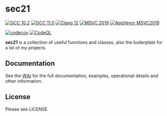 # sec21

[![GCC 10.2](https://github.com/MichaelMiller-/sec21/actions/workflows/gcc.yml/badge.svg)](https://github.com/MichaelMiller-/sec21/actions/workflows/gcc.yml) [![GCC 11.0](https://github.com/MichaelMiller-/sec21/actions/workflows/gcc11.yml/badge.svg)](https://github.com/MichaelMiller-/sec21/actions/workflows/gcc11.yml) [![Clang 12](https://github.com/MichaelMiller-/sec21/actions/workflows/clang12.yml/badge.svg)](https://github.com/MichaelMiller-/sec21/actions/workflows/clang12.yml) [![MSVC 2019](https://github.com/MichaelMiller-/sec21/actions/workflows/msvc.yml/badge.svg)](https://github.com/MichaelMiller-/sec21/actions/workflows/msvc.yml) [![AppVeyor MSVC2019](https://ci.appveyor.com/api/projects/status/4s6bg4yexj0cna45?svg=true)](https://ci.appveyor.com/project/MichaelMiller-/sec21)

[![codecov](https://codecov.io/gh/MichaelMiller-/sec21/branch/master/graph/badge.svg?token=f7vlTsHZWl)](https://codecov.io/gh/MichaelMiller-/sec21) [![CodeQL](https://github.com/MichaelMiller-/sec21/actions/workflows/codeql.yml/badge.svg)](https://github.com/MichaelMiller-/sec21/actions/workflows/codeql.yml)

**sec21** is a collection of useful functions and classes, also the boilerplate for a lot of my projects.

## Documentation
See the [Wiki](https://github.com/MichaelMiller-/sec21/wiki) for the full documentation, examples, operational details and other information.

## License
Please see LICENSE.